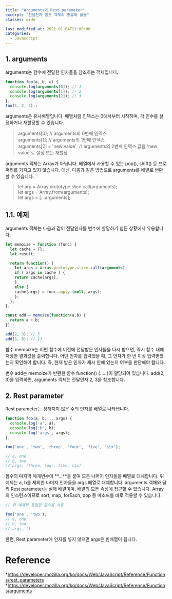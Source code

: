 ```yaml
---
title: "Arguments와 Rest parameter"
excerpt: "전달인자 참조 객체의 종류와 활용"
classes: wide

last_modified_at: 2021-01-04T21:00:00
categories:
  - Javascript
---
```



## 1. arguments 
arguments는 함수에 전달한 인자들을 참조하는 객체입니다. 

```js
function foo(a, b, c) {
  console.log(arguments[0]); // 1
  console.log(arguments[1]); // 2
  console.log(arguments[2]); // 3
};
foo(1, 2, 3);;
````

arguments은 유사배열입니다. 배열처럼 인덱스는 0에서부터 시작하며, 각 인수를 설정하거나 재할당할 수 있습니다.

> arguments[0]; // arguments의 0번째 인덱스    
> arguments[1]; // arguments의 1번째 인덱스    
> arguments[2] = 'new value'; // arguments의 2번째 인덱스 값을 'new value'로 설정 또는 재할당

arguments 객체는 Array가 아닙니다. 배열에서 사용할 수 있는 pop(), shift() 등 프로퍼티를 가지고 있지 않습니다. 대신, 다음과 같은 방법으로 arguments를 배열로 변환할 수 있습니다.

> let arg = Array.prototype.slice.call(arguments);    
> let args = Array.from(arguments);    
> let args = [...arguments];

## 1.1. 예제
arguments 객체는 다음과 같이 전달인자를 변수에 할당하기 힘든 상황에서 유용합니다.
```js
let memoize = function (func) {
  let cache = {};
  let result;

  return function() {
    let args = Array.prototype.slice.call(arguments);
    if ( args in cache ) {
    return cache[args];
    }
    else {
    cache[args] = func.apply.(null, args);
    };
  };
};

const add = memoize(function(a,b) {
  return a + b;
});

add(2, 3); // 5
add(5, 8); // 13
````


함수 memoize는 어떤 함수에 이전에 전달받은 인자들을 다시 받으면, 즉시 함수 내에 저장한 결과값을 출력합니다. 어떤 인자를 입력했을 때, 그 인자가 한 번 이상 입력받았는지 확인해야 합니다. 즉, 현재 받은 인자가 캐시 안에 있는지 여부를 판단해야 합니다.

변수 add는 memoize가 반환한 함수 function() {.....}이 할당되어 있습니다. add(2, 3)을 입력하면, arguments 객체는 전달인자 2, 3을 참조합니다.

## 2. Rest parameter
Rest parameter는 정해지지 않은 수의 인자를 배열로 나타냅니다. 

```js
function foo(a, b, ...args) {
  console.log('a', a);
  console.log('b', b);
  console.log('args', args);
};

foo('one', 'two', 'three', 'four', 'five', 'six');

// a, one
// b, two
// args, [three, four, five, six]
````

함수의 마지막 매개변수에 **...**을 붙여 모든 나머지 인자들을 배열로 대체합니다. 위 예제는 a, b를 제외한 나머지 인자들을 args 배열로 대체합니다. arguments 객체와 달리 Rest parameter는 실제 배열이며, 배열의 모든 속성에 접근할 수 있습니다. Array의 인스턴스이므로 sort, map, forEach, pop 등 메소드를 바로 적용할 수 있습니다.

```js
// 위 예제와 동일한 함수를 사용

foo('one', 'two');
// a, one
// b, two
// args, []
````

한편, Rest parameter에 인자를 넣지 않으면 args은 빈배열이 됩니다.

# Reference
*https://developer.mozilla.org/ko/docs/Web/JavaScript/Reference/Functions/rest_parameters
*https://developer.mozilla.org/ko/docs/Web/JavaScript/Reference/Functions/arguments
